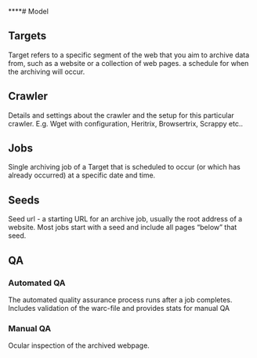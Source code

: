 ****# Model 

## Targets
Target refers to a specific segment of the web that you aim to archive data from, such as a website or a collection of web pages. 
a schedule for when the archiving will occur.

## Crawler 
Details and settings about the crawler and the setup for this particular crawler. E.g. Wget with configuration, Heritrix, Browsertrix, Scrappy etc.. 

## Jobs
Single archiving job of a Target that is scheduled to occur (or which has already occurred) at a specific date and time.

## Seeds
Seed url - a starting URL for an archive job, usually the root address of a website. Most jobs start with a seed and include all pages “below” that seed.

## QA 
### Automated QA 
The automated quality assurance process runs after a job completes. Includes validation of the warc-file and provides stats for manual QA

### Manual QA
Ocular inspection of the archived webpage.



